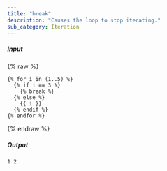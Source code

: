 ```yaml
---
title: "break"
description: "Causes the loop to stop iterating."
sub_category: Iteration
---
```

##### Input
{% raw %}
~~~liquid
{% for i in (1..5) %}
  {% if i == 3 %}
    {% break %}
  {% else %}
    {{ i }}
  {% endif %}
{% endfor %}
~~~
{% endraw %}

##### Output

~~~liquid
1 2
~~~

